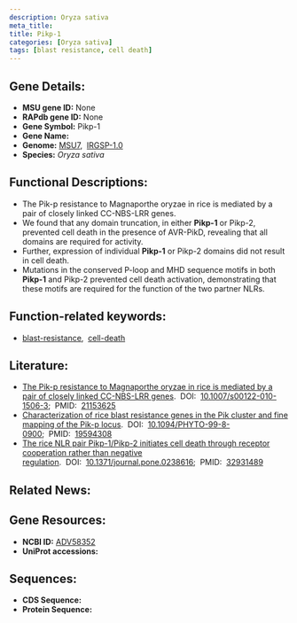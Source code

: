 ```yaml
---
description: Oryza sativa
meta_title:
title: Pikp-1
categories: [Oryza sativa]
tags: [blast resistance, cell death]
---
```


## Gene Details:
- **MSU gene ID:** None  
- **RAPdb gene ID:** None  
- **Gene Symbol:** Pikp-1
- **Gene Name:**
- **Genome:**  [MSU7](http://rice.uga.edu/),&nbsp;&nbsp;[IRGSP-1.0](https://rapdb.dna.affrc.go.jp/download/irgsp1.html)
- **Species:** *Oryza sativa*

## Functional Descriptions:
   - The Pik-p resistance to Magnaporthe oryzae in rice is mediated by a pair of closely linked CC-NBS-LRR genes.
   - We found that any domain truncation, in either **Pikp-1** or Pikp-2, prevented cell death in the presence of AVR-PikD, revealing that all domains are required for activity.
   - Further, expression of individual **Pikp-1** or Pikp-2 domains did not result in cell death.
   - Mutations in the conserved P-loop and MHD sequence motifs in both **Pikp-1** and Pikp-2 prevented cell death activation, demonstrating that these motifs are required for the function of the two partner NLRs.

## Function-related keywords:
   - [blast-resistance](/tags/blast-resistance/),&nbsp;&nbsp;[cell-death](/tags/cell-death/)

## Literature:
   - [The Pik-p resistance to Magnaporthe oryzae in rice is mediated by a pair of closely linked CC-NBS-LRR genes](https://www.doi.org/10.1007/s00122-010-1506-3).&nbsp;&nbsp;DOI:&nbsp;&nbsp;[10.1007/s00122-010-1506-3](https://www.doi.org/10.1007/s00122-010-1506-3);&nbsp;&nbsp;PMID:&nbsp;&nbsp;[21153625](https://pubmed.ncbi.nlm.nih.gov/21153625/)
   - [Characterization of rice blast resistance genes in the Pik cluster and fine mapping of the Pik-p locus](https://www.doi.org/10.1094/PHYTO-99-8-0900).&nbsp;&nbsp;DOI:&nbsp;&nbsp;[10.1094/PHYTO-99-8-0900](https://www.doi.org/10.1094/PHYTO-99-8-0900);&nbsp;&nbsp;PMID:&nbsp;&nbsp;[19594308](https://pubmed.ncbi.nlm.nih.gov/19594308/)
   - [The rice NLR pair Pikp-1/Pikp-2 initiates cell death through receptor cooperation rather than negative regulation](https://www.doi.org/10.1371/journal.pone.0238616).&nbsp;&nbsp;DOI:&nbsp;&nbsp;[10.1371/journal.pone.0238616](https://www.doi.org/10.1371/journal.pone.0238616);&nbsp;&nbsp;PMID:&nbsp;&nbsp;[32931489](https://pubmed.ncbi.nlm.nih.gov/32931489/)

## Related News:

## Gene Resources:
- **NCBI ID:**  [ADV58352](http://www.ncbi.nlm.nih.gov/nuccore/ADV58352)
- **UniProt accessions:** [](https://www.uniprot.org/uniprotkb//entry)

## Sequences:
- **CDS Sequence:**
- **Protein Sequence:**
